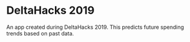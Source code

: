 # DeltaHacks 2019

An app created during DeltaHacks 2019. This predicts future spending trends based on past data.